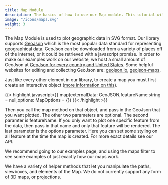 ```yaml
---
title: Map Module
description: The basics of how to use our Map module. This tutorial will detail the capabilites, limitations, and functionality of our Map module at a high level.
image: "/icons/maps.svg"
weight: 3
---
```


<div id="random-color-world"></div><script type="module" src="../../../../examples/maps/random-color-world.js"></script>

The Map Module is used to plot geographic data in SVG format. Our library supports <a href="https://geojson.org/" target="_blank" rel="noreferrer">GeoJson</a> which is the most popular data standard for representing geographical data. GeoJson can be downloaded from a variety of places off of the internet, or it could be retrieved with a javascript promise. In order to make our examples work on our website, we host a small amount of GeoJson at <a href="https://vectorjs.org/examples/maps/maps-json.js" target="_blank" rel="noreferrer">GeoJson for every country and United States</a>. Some helpful websites for editing and collecting GeoJson are: <a href="http://geojson.io/" target="_blank" rel="noreferrer">geojson.io</a>, <a href="https://geojson-maps.ash.ms/" target="_blank" rel="noreferrer">geojson-maps</a>.



Just like every other element in our library, to create a map you must first create an Interactive object (<a href="https://vectorjs.org/tutorials/getting-started/" target="_blank" rel="noreferrer">more information on this</a>). 

{{< highlight javascript>}}
map(externalData: GeoJSON,featureName:string = null,options: MapOptions = {})
{{< /highlight >}}

Then you call the map method on that object, and pass in the GeoJson that you want plotted. The other two parameters are optional. The second paramter is featureName. If you only want to plot one specific feature from the data, then pass in that name and only that feature will be rendered. The last parameter is the options parameter. Here you can set some styling on all feature at the time the map is created. For more exact details see our API.

We recommend going to our examples page, and using the maps filter to see some examples of just exactly how our maps work.

We have a variety of helper methods that let you manipulate the paths, viewboxes, and elements of the Map. We do not currently support any form of 3D maps, or projections. 